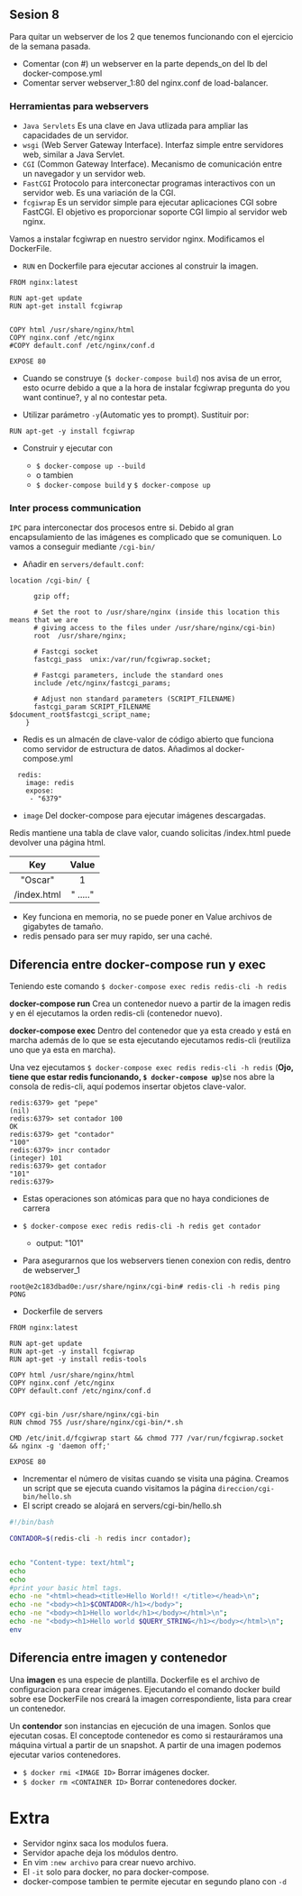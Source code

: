 ## Sesion 8


Para quitar un webserver de los 2 que tenemos funcionando con el ejercicio de la semana pasada.

- Comentar (con #) un webserver en la parte depends_on del lb del docker-compose.yml
- Comentar server webserver_1:80 del nginx.conf de load-balancer.

### Herramientas para webservers

- `Java Servlets` Es una clave en Java utlizada para ampliar las capacidades de un servidor.
- `wsgi` (Web Server Gateway Interface). Interfaz simple entre servidores web, similar a Java Servlet.
- `CGI` (Common Gateway Interface). Mecanismo de comunicación entre un navegador y un servidor web.
- `FastCGI` Protocolo para interconectar programas interactivos con un servidor web. Es una variación de la CGI.
- `fcgiwrap` Es un servidor simple para ejecutar aplicaciones CGI sobre FastCGI. El objetivo es proporcionar soporte CGI limpio al servidor web nginx.


Vamos a instalar fcgiwrap en nuestro servidor nginx. Modificamos el DockerFile.

- `RUN` en Dockerfile para ejecutar acciones al construir la imagen.

```
FROM nginx:latest

RUN apt-get update
RUN apt-get install fcgiwrap


COPY html /usr/share/nginx/html
COPY nginx.conf /etc/nginx
#COPY default.conf /etc/nginx/conf.d

EXPOSE 80
```

- Cuando se construye (`$ docker-compose build`) nos avisa de un error, esto ocurre debido a que a la hora de instalar fcgiwrap pregunta do you want continue?, y al no contestar peta.

- Utilizar parámetro `-y`(Automatic yes to prompt). Sustituir por:

`RUN apt-get -y install fcgiwrap`


- Construir y ejecutar con

    - `$ docker-compose up --build`
    - o tambien
    - `$ docker-compose build` y `$ docker-compose up`


### Inter process communication

`IPC` para interconectar dos procesos entre si. Debido al gran encapsulamiento de las imágenes es complicado que se comuniquen. Lo vamos a conseguir mediante `/cgi-bin/`



- Añadir en `servers/default.conf`:

```
location /cgi-bin/ {

      gzip off;

      # Set the root to /usr/share/nginx (inside this location this means that we are
      # giving access to the files under /usr/share/nginx/cgi-bin)
      root  /usr/share/nginx;

      # Fastcgi socket
      fastcgi_pass  unix:/var/run/fcgiwrap.socket;

      # Fastcgi parameters, include the standard ones
      include /etc/nginx/fastcgi_params;

      # Adjust non standard parameters (SCRIPT_FILENAME)
      fastcgi_param SCRIPT_FILENAME  $document_root$fastcgi_script_name;
    }
```

- Redis es un almacén de clave-valor de código abierto que funciona como servidor de estructura de datos. Añadimos al docker-compose.yml

```
  redis:
    image: redis
    expose:
     - "6379"
```

- `image` Del docker-compose para ejecutar imágenes descargadas.


Redis mantiene una tabla de clave valor, cuando solicitas /index.html puede devolver una página html.

|     Key     |      Value     |
|:-----------:|:--------------:|
|   "Oscar"   |        1       |
| /index.html | "<html> ....." |

- Key funciona en memoria, no se puede poner en Value archivos de gigabytes de tamaño.
- redis pensado para ser muy rapido, ser una caché.


## Diferencia entre docker-compose run y exec

Teniendo este comando `$ docker-compose exec redis redis-cli -h redis`

__docker-compose run__ Crea un contenedor nuevo a partir de la imagen redis y en él ejecutamos la orden redis-cli (contenedor nuevo).

__docker-compose exec__ Dentro del contenedor que ya esta creado y está en marcha además de lo que se esta ejecutando ejecutamos redis-cli (reutiliza uno que ya esta en marcha).


Una vez ejecutamos `$ docker-compose exec redis redis-cli -h redis` (__Ojo, tiene que estar redis funcionando, `$ docker-compose up`__)se nos abre la consola de redis-cli, aquí podemos insertar objetos clave-valor.

```
redis:6379> get "pepe"
(nil)
redis:6379> set contador 100
OK
redis:6379> get "contador"
"100"
redis:6379> incr contador
(integer) 101
redis:6379> get contador
"101"
redis:6379> 
```

- Estas operaciones son atómicas para que no haya condiciones de carrera

- `$ docker-compose exec redis redis-cli -h redis get contador`
    - output: "101"


- Para asegurarnos que los webservers tienen conexion con redis, dentro de webserver_1

```
root@e2c183dbad0e:/usr/share/nginx/cgi-bin# redis-cli -h redis ping
PONG
```

- Dockerfile de servers

```
FROM nginx:latest

RUN apt-get update
RUN apt-get -y install fcgiwrap
RUN apt-get -y install redis-tools

COPY html /usr/share/nginx/html
COPY nginx.conf /etc/nginx
COPY default.conf /etc/nginx/conf.d


COPY cgi-bin /usr/share/nginx/cgi-bin
RUN chmod 755 /usr/share/nginx/cgi-bin/*.sh

CMD /etc/init.d/fcgiwrap start && chmod 777 /var/run/fcgiwrap.socket && nginx -g 'daemon off;'

EXPOSE 80
```



- Incrementar el número de visitas cuando se visita una página. Creamos un script que se ejecuta cuando visitamos la página `direccion/cgi-bin/hello.sh`
- El script creado se alojará en servers/cgi-bin/hello.sh

```bash
#!/bin/bash

CONTADOR=$(redis-cli -h redis incr contador);


echo "Content-type: text/html";
echo
echo 
#print your basic html tags.
echo -ne "<html><head><title>Hello World!! </title></head>\n";
echo -ne "<body><h1>$CONTADOR</h1></body>";
echo -ne "<body><h1>Hello world</h1></body></html>\n";
echo -ne "<body><h1>Hello world $QUERY_STRING</h1></body></html>\n";
env
```


## Diferencia entre imagen y contenedor
Una __imagen__ es una especie de plantilla. Dockerfile es el archivo de configuracion para crear imágenes. Ejecutando el comando docker build sobre ese DockerFile nos creará la imagen correspondiente, lista para crear un contenedor.

Un __contendor__ son instancias en ejecución de una imagen. Sonlos que ejecutan cosas. El conceptode contenedor es como si restauráramos una máquina virtual a partir de un snapshot. A partir de una imagen podemos ejecutar varios contenedores.

- `$ docker rmi <IMAGE ID>` Borrar imágenes docker.
- `$ docker rm <CONTAINER ID>` Borrar contenedores docker.


# Extra

- Servidor nginx saca los modulos fuera.
- Servidor apache deja los módulos dentro.
- En vim `:new archivo` para crear nuevo archivo.
- El `-it` solo para docker, no para docker-compose.
- docker-compose tambien te permite ejecutar en segundo plano con `-d`